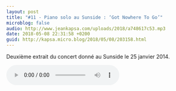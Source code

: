 ```yaml
---
layout: post
title: "#11 - Piano solo au Sunside : ‘Got Nowhere To Go’"
microblog: false
audio: http://www.jeankapsa.com/uploads/2018/a748617c53.mp3
date: 2018-05-08 22:31:58 +0200
guid: http://kapsa.micro.blog/2018/05/08/203158.html
---
```

Deuxième extrait du concert donné au Sunside le 25 janvier 2014.

<audio controls="controls" src="http://www.jeankapsa.com/uploads/2018/a748617c53.mp3" />
